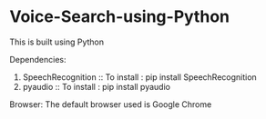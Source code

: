 # Voice-Search-using-Python

This is built using Python

Dependencies:
1) SpeechRecognition :: 
   To install : pip install SpeechRecognition
2) pyaudio :: 
   To install : pip install pyaudio
   
Browser:
The default browser used is Google Chrome
